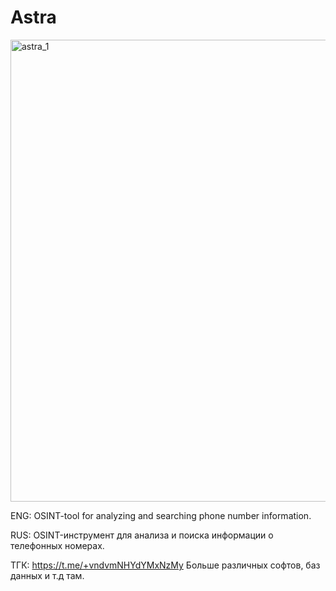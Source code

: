 # Astra

<img width="670" height="739" alt="astra_1" src="https://github.com/user-attachments/assets/3dd41d15-cfa5-4691-9400-b00f2d9586ee" />

ENG:
OSINT-tool for analyzing and searching phone number information.

RUS:
OSINT-инструмент для анализа и поиска информации о телефонных номерах.

ТГК: https://t.me/+vndvmNHYdYMxNzMy Больше различных софтов, баз данных и т.д там.
